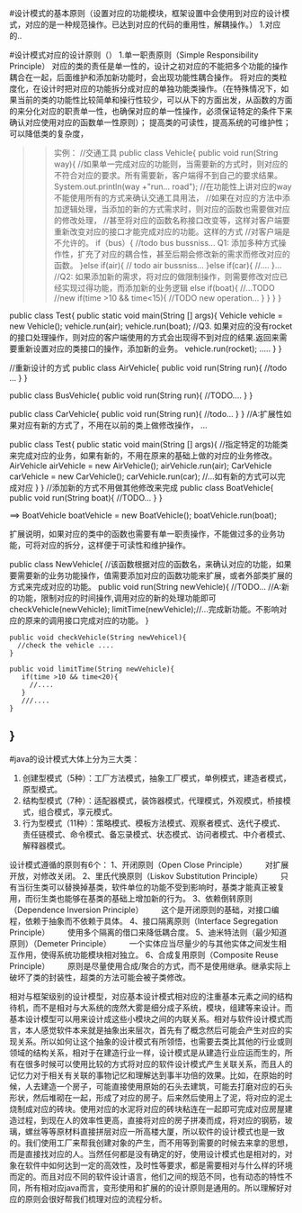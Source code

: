 #设计模式的基本原则（设置对应的功能模块，框架设置中会使用到对应的设计模式，对应的是一种规范操作。已达到对应的代码的重用性，解耦操作。）
1.对应的..

#设计模式对应的设计原则（）
1.单一职责原则（Simple Responsibility Principle）
对应的类的责任是单一性的，设计之初对应的不能把多个功能的操作耦合在一起，后面维护和添加新功能时，会出现功能性耦合操作。
将对应的类粒度化，在设计时把对应的功能拆分成对应的单独功能类操作。（在特殊情况下，如果当前的类的功能性比较简单和操行性较少，可以从下的方面出发，从函数的方面的来分化对应的职责单一性，也确保对应的单一性操作，必须保证特定的条件下来确认对应使用对应的函数单一性原则）；
提高类的可读性，提高系统的可维护性；
可以降低类的复杂度，
>> 实例： 
//交通工具
public class Vehicle{
   public void run(String way){
      //如果单一完成对应的功能则，当需要新的方式时，则对应的不符合对应的要求。所有需要新，客户端得不到自己的要求结果。
      System.out.println(way +"run... road"); //在功能性上讲对应的way不能使用所有的方式来确认交通工具用法，
                                              //如果在对应的方法中添加逻辑处理，当添加的新的方式需求时，则对应的函数也需要做对应的修改处理，
                                              //甚至将对应的函数名称接口改变等，这样对客户端要重新改变对应的接口才能完成对应的功能。这样的方式 
                                              //对客户端是不允许的。
       if（bus）{
         //todo bus bussniss...  Q1: 添加多种方式操作性，扩充了对应的耦合性，甚至后期会修改新的需求而修改对应的函数。
       }else if(air){
         // todo air bussniss...
       }else if(car){
         //....
       }...
       //Q2: 如果添加新的需求，将对应的做限制操作，则需要修改对应已经实现过得功能，而添加新的业务逻辑
       else if(boat){
         //...TODO
         //new
         if(time >10 && time<15){
           //TODO new operation...
         }
       }
   }
}

public class Test{
   public static void main(String [] args){
       Vehicle vehicle = new Vehicle();
       vehicle.run(air);
       vehicle.run(boat);
       //Q3. 如果对应的没有rocket的接口处理操作，则对应的客户端使用的方式会出现得不到对应的结果.返回来需要重新设置对应的类接口的操作，添加新的业务。
       vehicle.run(rocket);
       .....
   }
}


//重新设计的方式
public class AirVehicle{
    public void run(String run){
      //todo ...
    }
}

public class BusVehicle{
   public void run(String run){
     //TODO....
   }
}

public class CarVehicle{
   public void run(String run){
     //todo...
   }
}
//A:扩展性如果对应有新的方式了，不用在以前的类上做修改操作， 
...

public class Test{
    public static void main(String [] args){
         //指定特定的功能类来完成对应的业务，如果有新的，不用在原来的基础上做的对应的业务修改。
         AirVehicle airVehicle = new AirVehicle();
         airVehicle.run(air);
         CarVehicle carVehicle = new CarVehicle();
         carVehicle.run(car);
         //...如有新的方式可以完成对应
    }
}
//添加新的方式不用做其他修改来完成
public class BoatVehicle{
    public void run(String boat){
      //TODO...
    }
}

==> BoatVehicle boatVehicle = new BoatVehicle();
    boatVehicle.run(boat);
    
    
扩展说明，如果对应的类中的函数也需要有单一职责操作，不能做过多的业务功能，可将对应的拆分，这样便于可读性和维护操作。

public class NewVehicle{
    //该函数根据对应的函数名，来确认对应的功能，如果要需要新的业务功能操作，值需要添加对应的函数功能来扩展，或者外部类扩展的方式来完成对应的功能。
    public void run(String newVehicle){
       //TODO...
       //A:新的功能，限制对应的时间操作,调用对应的新的处理功能即可
       checkVehicle(newVehicle);
       limitTime(newVehicle);//...完成新功能。不影响对应的原来的调用接口完成对应的功能。
    }
    
    public void checkVehicle(String newVehicel){
      //check the vehicle .... 
    }
   
    public void limitTime(String newVehicle){
       if(time >10 && time<20){
         //....
       }
       ///....
    }
}
------------------------------------------------------------------------------------------------------------------------------

#java的设计模式大体上分为三大类：

 1.   创建型模式（5种）：工厂方法模式，抽象工厂模式，单例模式，建造者模式，原型模式。
 2.   结构型模式（7种）：适配器模式，装饰器模式，代理模式，外观模式，桥接模式，组合模式，享元模式。
 3.   行为型模式（11种）：策略模式、模板方法模式、观察者模式、迭代子模式、责任链模式、命令模式、备忘录模式、状态模式、访问者模式、中介者模式、解释器模式。

设计模式遵循的原则有6个：
1、开闭原则（Open Close Principle）
　　对扩展开放，对修改关闭。
2、里氏代换原则（Liskov Substitution Principle）
　　只有当衍生类可以替换掉基类，软件单位的功能不受到影响时，基类才能真正被复用，而衍生类也能够在基类的基础上增加新的行为。
3、依赖倒转原则（Dependence Inversion Principle）
　　这个是开闭原则的基础，对接口编程，依赖于抽象而不依赖于具体。
4、接口隔离原则（Interface Segregation Principle）
　　使用多个隔离的借口来降低耦合度。
5、迪米特法则（最少知道原则）（Demeter Principle）
　　一个实体应当尽量少的与其他实体之间发生相互作用，使得系统功能模块相对独立。
6、合成复用原则（Composite Reuse Principle）
　　原则是尽量使用合成/聚合的方式，而不是使用继承。继承实际上破坏了类的封装性，超类的方法可能会被子类修改。
  
  相对与框架级别的设计模型，对应基本设计模式相对应的注重基本元素之间的结构待机，而不是相对与大系统的庞然大雾是细分成子系统，模块，组建等来设计。而基本设计模型可以用来设计成这些小模块之间的内联关系。相对与软件设计模式而言，本人感觉软件本来就是抽象出来层次，首先有了概念然后可能会产生对应的实现关系。所以如何让这个抽象的设计模式有所领悟，也需要去类比其他的行业或则领域的结构关系，相对于在建造行业一样，设计模式是从建造行业应运而生的，所有在很多时候可以使用比较的方式将对应的软件设计模式产生关联关系，而且人的记忆力对于相关有关联的事物记忆和理解达到事半功倍的效果。比如，在原始的时候，人去建造一个房子，可能直接使用原始的石头去建筑，可能去打磨对应的石头形状，然后堆砌在一起，形成了对应的房子。后来然后使用上了泥，将对应的泥土烧制成对应的砖块。使用对应的水泥将对应的砖块粘连在一起即可完成对应房屋建造过程，到现在人的效率性更高，直接将对应的房子拼凑而成，将对应的钢筋，玻璃，螺丝等等原材料直接拼层对应一所高楼大厦，所以软件的设计模式也是一致的。我们使用工厂来帮我创建对象的产生，而不用等到需要的时候去来拿的思想，而是直接找对应的人。当然任何都是没有确定的好，使用设计模式也是相对的，对象在软件中如何达到一定的高效性，及时性等要求，都是需要相对与什么样的环境而定的。而且对应不同的软件设计语言，他们之间的规范不同，也有动态的特性不同，所有相对应java而言，变形使用和扩展的的设计原则是通用的。所以理解好对应的原则会很好帮我们梳理对应的流程分析。
